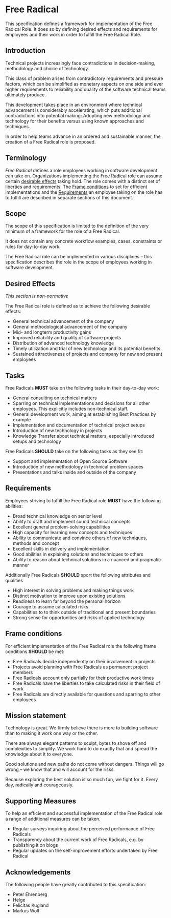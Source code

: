 # Free Radical

This specification defines a framework for implementation of the Free Radical Role. It does so by defining desired effects and requirements for employees and their work in order to fulfill the Free Radical Role.

## Introduction

Technical projects increasingly face contradictions in decision-making,
methodology and choice of technology.

This class of problem arises from contradictory requirements and pressure
factors, which can be simplified as monetary aspects on one side and
ever higher requirements to reliability and quality of the software technical
teams ultimately produce.

This development takes place in an environment where technical advancement
is considerably accelerating, which puts additional contradictions into
potential making: Adopting new methodology and technology for their
benefits versus using known approaches and techniques.

In order to help teams advance in an ordered and sustainable manner, the
creation of a <a>Free Radical</a> role is proposed.

## Terminology

<dfn>Free Radical</dfn> defines a role employees working in software development
can take on. Organizations implementing the <a>Free Radical</a> role can
assume certain <a href="#effects">desirable effects</a> taking hold.
The role comes with a distinct set of liberties and requirements.
The <a href="#conditions">Frame conditions</a> to set for efficient
implementations and the <a href="#requirements">Requirements</a> an employee
taking on the role has to fulfill are described in separate sections of this document.

## Scope

The scope of this specification is limited to the definition of the very minimum
of a framework for the role of a Free Radical.

It does not contain any concrete workflow examples, cases, constraints or
rules for day-to-day work.

The <a>Free Radical</a> role can be implemented in various disciplines – this
specification describes the role in the scope of employees working in software
development.

## Desired Effects

<i>This section is non-normative</i>

The <a>Free Radical</a> role is defined as to achieve the following desirable
effects:

-   General technical advancement of the company
-   General methodological advancement of the company
-   Mid- and longterm productivity gains
-   Improved reliability and quality of software projects
-   Distribution of advanced technology knowledge
-   Timely utilization and trial of new technology and its potential benefits
-   Sustained attractiveness of projects and company for new and present employees

## Tasks

<a>Free Radical</a>s <strong>MUST</strong> take on the following tasks in their day-to-day work:

-   General consulting on technical matters
-   Sparring on technical implementations and decisions for all other employees. This explicitly includes non-technical staff.
-   General development work, aiming at establishing Best Practices by example
-   Implementation and documentation of technical project setups
-   Introduction of new technology in projects
-   Knowledge Transfer about technical matters, especially introduced setups and technology

<a>Free Radical</a>s <strong>SHOULD</strong> take on the following tasks as they see fit:

-   Support and implementation of Open Source Software
-   Introduction of new methodology in technical problem spaces
-   Presentations and talks inside and outside of the company

## Requirements

Employees striving to fulfill the <a>Free Radical</a> role <b>MUST</b> have
the following abilities:

-   Broad technical knowledge on senior level
-   Ability to draft and implement sound technical concepts
-   Excellent general problem-solving capabilities
-   High capacity for learning new concepts and techniques
-   Ability to communicate and convince others of new techniques, methods and concept
-   Excellent skills in delivery and implementation
-   Good abilities in explaining solutions and techniques to others
-   Ability to reason about technical solutions in a nuanced and pragmatic manner

Additionally <a>Free Radical</a>s <b>SHOULD</b> sport the following attributes
and qualities

-   High interest in solving problems and making things work
-   Distinct motivation to improve upon existing solutions
-   Readiness to learn far beyond the personal horizon
-   Courage to assume calculated risks
-   Capabilities to to think outside of traditional and present boundaries
-   Strong sense for opportunities and risks of applied technology

## Frame conditions

For efficient implementation of the <a>Free Radical</a> role the following
frame conditions <strong>SHOULD</strong> be met:

-   <a>Free Radical</a>s decide independently on their involvement in projects
-   Projects avoid planning with <a>Free Radical</a>s as permanent project members
-   <a>Free Radical</a>s account only partially for their productive work times
-   <a>Free Radical</a>s have the liberties to take calculated risks in their field of work
-   <a>Free Radical</a>s are directly available for questions and sparring to other employees

## Mission statement

Technology is great. We firmly believe there is more to building
software than to making it work one way or the other.

There are always elegant patterns to sculpt, bytes to shove off and complexities
to simplify. We work hard to do exactly that and spread the knowledge about it to everyone.

Good solutions and new paths do not come without dangers. Things will go wrong –
we know that and will account for the risks.

Because exploring the best solution is so much fun, we fight for it.
Every day, radically and courageously.

## Supporting Measures

To help an efficient and successful implementation of the <a>Free Radical</a>
role a range of additional measures can be taken.

-   Regular surveys inquiring about the perceived performance of <a>Free Radicals</a>
-   Transparency about the current work of <a>Free Radicals</a>, e.g. by publishing it on blogs
-   Regular updates on the self-improvement efforts undertaken by <a>Free Radical</a>

## Acknowledgements

The following people have greatly contributed to this specification:

-   Peter Ehrenberg
-   Helge
-   Felicitas Kugland
-   Markus Wolf
